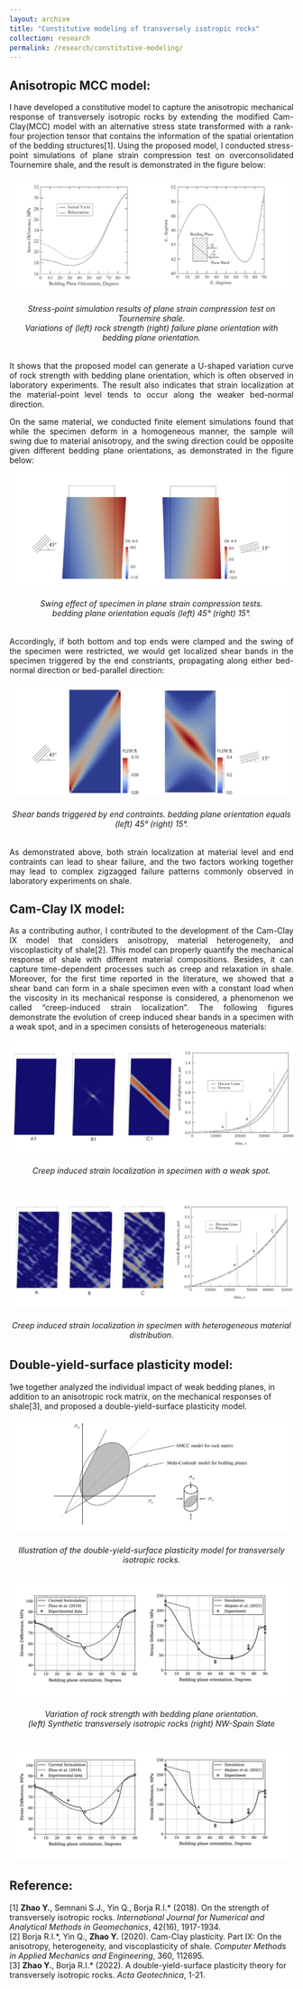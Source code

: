 ```yaml
---
layout: archive
title: "Constitutive modeling of transversely isotropic rocks"
collection: research
permalink: /research/constitutive-modeling/
---
```

## Anisotropic MCC model:
<p align="justify">
I have developed a constitutive model to capture the anisotropic mechanical response of transversely isotropic rocks by extending the modified Cam-Clay(MCC) model with an alternative stress state transformed with a rank-four projection tensor that contains the information of the spatial orientation of the bedding structures[1]. Using the proposed model, I conducted stress-point simulations of plane strain compression test on overconsolidated Tournemire shale, and the result is demonstrated in the figure below:  
</p>
<img src="/images/AMCC_1.jpg"/>  
<h6 align="center">Stress-point simulation results of plane strain compression test on Tournemire shale. <br>
Variations of (left) rock strength (right) failure plane orientation with bedding plane orientation.  
</h6>
<p align="justify">
It shows that the proposed model can generate a U-shaped variation curve of rock strength with bedding plane orientation, which is often observed in laboratory experiments. The result also indicates that strain localization at the material-point level tends to occur along the weaker bed-normal direction.  
</p>
<p align="justify">
On the same material, we conducted finite element simulations found that while the specimen deform in a homogeneous manner, the sample will swing due to material anisotropy, and the swing direction could be opposite given different bedding plane orientations, as demonstrated in the figure below:  
</p>
<img src="/images/AMCC_2.jpg"/>    
<h6 align="center">
Swing effect of specimen in plane strain compression tests.<br>
bedding plane orientation equals (left) 45° (right) 15°.    
</h6>
<p align="justify">
Accordingly, if both bottom and top ends were clamped and the swing of the specimen were restricted, we would get localized shear bands in the specimen triggered by the end constriants, propagating along either bed-normal direction or bed-parallel direction:  
</p>
<img src="/images/AMCC_3.jpg"/>  
<h6 align="center">
Shear bands triggered by end contraints. bedding plane orientation equals (left) 45° (right) 15°.  
</h6>
<p align="justify">
As demonstrated above, both strain localization at material level and end contraints can lead to shear failure, and the two factors working together may lead to complex zigzagged failure patterns commonly observed in laboratory experiments on shale.  
</p>

## Cam-Clay IX model:
<p align="justify">
As a contributing author, I contributed to the development of the Cam-Clay IX model that considers anisotropy, material heterogeneity, and viscoplasticity of shale[2]. This model can properly quantify the mechanical response of shale with different material compositions. Besides, it can capture time-dependent processes such as creep and relaxation in shale. Moreover, for the first time reported in the literature, we showed that a shear band can form in a shale specimen even with a constant load when the viscosity in its mechanical response is considered, a phenomenon we called “creep-induced strain localization”. The following figures demonstrate the evolution of creep induced shear bands in a specimen with a weak spot, and in a specimen consists of heterogeneous materials:  
</p>
<img src="/images/CCIX_1.jpg"/>  
<h6 align="center">
Creep induced strain localization in specimen with a weak spot.  
</h6>
<img src="/images/CCIX_2.jpg"/>  
<h6 align="center">
Creep induced strain localization in specimen with heterogeneous material distribution.  
</h6>

## Double-yield-surface plasticity model:  
1we together analyzed the individual impact of weak bedding planes, in addition to an anisotropic rock matrix, on the mechanical responses of shale[3], and proposed a double-yield-surface plasticity model.

<img src="/images/DYS_1.jpg"/>  
<h6 align="center">
Illustration of the double-yield-surface plasticity model for transversely isotropic rocks.  
</h6>
<img src="/images/DYS_2.jpg"/>  
<h6 align="center">
Variation of rock strength with bedding plane orientation. <br>
(left) Synthetic transversely isotropic rocks (right) NW-Spain Slate  
</h6>
<img src="/images/DYS_2.jpg"/>  
<br>

## Reference:  
\[1\] <b>Zhao Y.</b>, Semnani S.J., Yin Q., Borja R.I.* (2018). On the strength of transversely isotropic rocks. <i>International Journal for Numerical and Analytical Methods in Geomechanics</i>, 42(16), 1917-1934.  
\[2\] Borja R.I.\*, Yin Q., <b>Zhao Y.</b> (2020). Cam-Clay plasticity. Part IX: On the anisotropy, heterogeneity, and viscoplasticity of shale. <i>Computer Methods in Applied Mechanics and Engineering</i>, 360, 112695.  
\[3\] <b>Zhao Y.</b>, Borja R.I.* (2022). A double-yield-surface plasticity theory for transversely isotropic rocks. <i>Acta Geotechnica</i>, 1-21.
